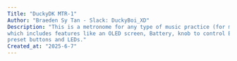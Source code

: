 ```yaml
---
Title: "DuckyDK MTR-1"
Author: "Braeden Sy Tan - Slack: DuckyBoi_XD"
Description: "This is a metronome for any type of music practice (for me drums) 
which includes features like an OLED screen, Battery, knob to control BPM, 
preset buttons and LEDs."
Created_at: "2025-6-7"
---
```

